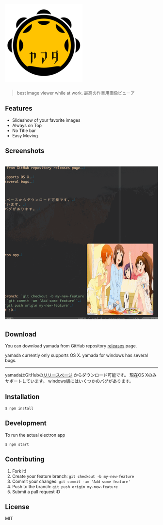 # ![yamada](res/yamada.png)

> best image viewer while at work.
> 最高の作業用画像ビューア

## Features

- Slideshow of your favorite images
- Always on Top
- No Title bar
- Easy Moving

## Screenshots

# ![yamada](res/yamada.gif)

## Download

You can download yamada from GitHub repository [releases](https://github.com/akameco/yamada/releases) page.

yamada currently only supports OS X.
yamada for windows has several bugs.

---

yamadaはGitHubの[リリースページ](https://github.com/akameco/yamada/releases) からダウンロード可能です。
現在OS Xのみサポートしています。
windows版にはいくつかのバグがあります。

## Installation

```
$ npm install
```

## Development

To run the actual electron app

```
$ npm start
```

## Contributing

1. Fork it!
2. Create your feature branch: `git checkout -b my-new-feature`
3. Commit your changes: `git commit -am 'Add some feature'`
4. Push to the branch: `git push origin my-new-feature`
5. Submit a pull request :D

## License

MIT

